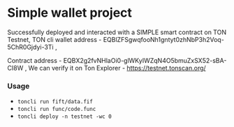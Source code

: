 # Simple wallet project

Successfully deployed and interacted with a SIMPLE smart contract on TON Testnet, 
TON cli wallet address - EQBlZFSgwqfooNh1gntyt0zhNbP3h2Voq-5ChR0Gjdyi-3Ti ,

Contract address - EQBX2g2fvNHlaOi0-glWKyIWZqN4O5bmuZxSX52-sBA-CI8W ,
We can verify it on Ton Explorer -  https://testnet.tonscan.org/

### Usage

- `toncli run fift/data.fif`
- `toncli run func/code.func`
- `toncli deploy -n testnet -wc 0`